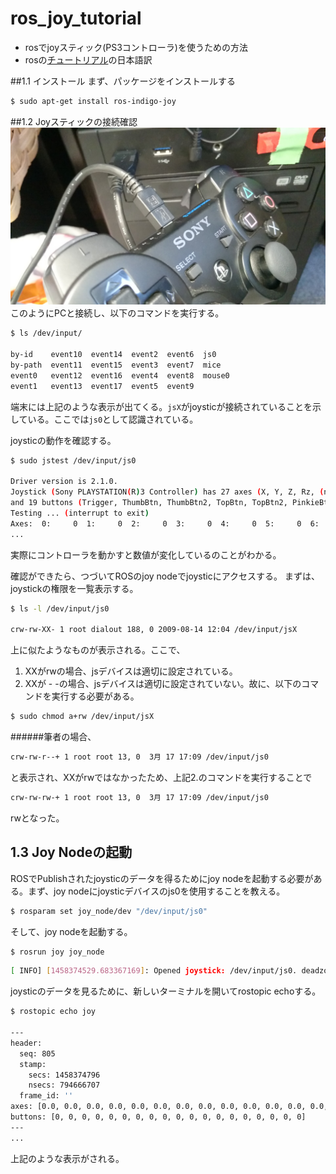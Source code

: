 # ros_joy_tutorial

* rosでjoyスティック(PS3コントローラ)を使うための方法
* rosの[チュートリアル](http://wiki.ros.org/joy/Tutorials/ConfiguringALinuxJoystick)の日本語訳

##1.1 インストール
まず、パッケージをインストールする

```bash
$ sudo apt-get install ros-indigo-joy
```

##1.2 Joyスティックの接続確認
![joy](joystic.jpg)
このようにPCと接続し、以下のコマンドを実行する。
```bash
$ ls /dev/input/

by-id    event10  event14  event2  event6  js0
by-path  event11  event15  event3  event7  mice
event0   event12  event16  event4  event8  mouse0
event1   event13  event17  event5  event9
```
端末には上記のような表示が出てくる。`jsX`がjoysticが接続されていることを示している。ここでは`js0`として認識されている。

joysticの動作を確認する。
```bash
$ sudo jstest /dev/input/js0

Driver version is 2.1.0.
Joystick (Sony PLAYSTATION(R)3 Controller) has 27 axes (X, Y, Z, Rz, (null), (null), (null), (null), (null), (null), (null), (null), (null), (null), (null), (null), (null), (null), (null), (null), (null), (null), (null), (null), (null), (null), (null))
and 19 buttons (Trigger, ThumbBtn, ThumbBtn2, TopBtn, TopBtn2, PinkieBtn, BaseBtn, BaseBtn2, BaseBtn3, BaseBtn4, BaseBtn5, BaseBtn6, BtnDead, BtnA, BtnB, BtnC, (null), (null), (null)).
Testing ... (interrupt to exit)
Axes:  0:     0  1:     0  2:     0  3:     0  4:     0  5:     0  6:     0  7:     0  8:     0  9:     0 10:     0 11:     0 12:     0 13:     0 14:     0 15:     0 16:     0 17:     0 18:     0 19:     0 20:     0 21:     0 22:     0 23:     0 24:     0 25:     0 26:     0 Buttons:  0:off  1:off  2:off  3:off  4:off  5:off  6:off  7:off  8:off  9:off 10:off 11:off 12:off 13:off 14:off 15:off 16:off
...
```
実際にコントローラを動かすと数値が変化しているのことがわかる。

確認ができたら、つづいてROSのjoy nodeでjoysticにアクセスする。
まずは、joystickの権限を一覧表示する。
```bash
$ ls -l /dev/input/js0

crw-rw-XX- 1 root dialout 188, 0 2009-08-14 12:04 /dev/input/jsX
```
上に似たようなものが表示される。ここで、

1. XXがrwの場合、jsデバイスは適切に設定されている。
2. XXが - -の場合、jsデバイスは適切に設定されていない。故に、以下のコマンドを実行する必要がある。
```bash
$ sudo chmod a+rw /dev/input/jsX
```

######筆者の場合、
```bash
crw-rw-r--+ 1 root root 13, 0  3月 17 17:09 /dev/input/js0
```
と表示され、XXがrwではなかったため、上記2.のコマンドを実行することで
```bash
crw-rw-rw-+ 1 root root 13, 0  3月 17 17:09 /dev/input/js0
```
rwとなった。


## 1.3 Joy Nodeの起動
ROSでPublishされたjoysticのデータを得るためにjoy nodeを起動する必要がある。まず、joy nodeにjoysticデバイスのjs0を使用することを教える。
```bash
$ rosparam set joy_node/dev "/dev/input/js0"
```
そして、joy nodeを起動する。
```bash
$ rosrun joy joy_node
```
```bash
[ INFO] [1458374529.683367169]: Opened joystick: /dev/input/js0. deadzone_: 0.050000.
```

joysticのデータを見るために、新しいターミナルを開いてrostopic echoする。
```bash
$ rostopic echo joy

---
header: 
  seq: 805
  stamp: 
    secs: 1458374796
    nsecs: 794666707
  frame_id: ''
axes: [0.0, 0.0, 0.0, 0.0, 0.0, 0.0, 0.0, 0.0, 0.0, 0.0, 0.0, 0.0, 0.0, 0.0, 0.0, 0.0, 0.0, 0.0, 0.0, 0.0, 0.0, 0.0, 0.0, 0.0, 0.0, 0.07863013446331024, 0.0]
buttons: [0, 0, 0, 0, 0, 0, 0, 0, 0, 0, 0, 0, 0, 0, 0, 0, 0, 0, 0]
---
...
```
上記のような表示がされる。




